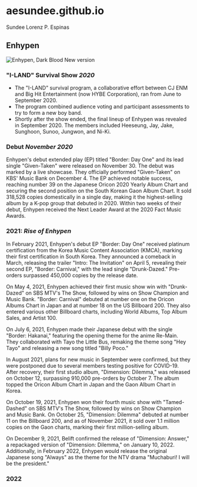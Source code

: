 # aesundee.github.io
Sundee Lorenz P. Espinas

## Enhypen
![Enhypen, Dark Blood New version](https://assets.teenvogue.com/photos/646bbb9ecee8b9317f44aae8/16:9/w_2560%2Cc_limit/11_06681_K1.jpg)

### "I-LAND" Survival Show *2020*
- The "I-LAND" survival program, a collaborative effort between CJ ENM and Big Hit Entertainment (now HYBE Corporation), ran from June to September 2020.
- The program combined audience voting and participant assessments to try to form a new boy band. 
- Shortly after the show ended, the final lineup of Enhypen was revealed in September 2020. The members included Heeseung, Jay, Jake, Sunghoon, Sunoo, Jungwon, and Ni-Ki.

### Debut *November 2020*
Enhypen's debut extended play (EP) titled "Border: Day One" and its lead single "Given-Taken" were released on November 30. The debut was marked by a live showcase. They officially performed "Given-Taken" on KBS' Music Bank on December 4. The EP achieved notable success, reaching number 39 on the Japanese Oricon 2020 Yearly Album Chart and securing the second position on the South Korean Gaon Album Chart. It sold 318,528 copies domestically in a single day, making it the highest-selling album by a K-pop group that debuted in 2020. Within two weeks of their debut, Enhypen received the Next Leader Award at the 2020 Fact Music Awards.

### 2021: *Rise of Enhypen*
In February 2021, Enhypen's debut EP "Border: Day One" received platinum certification from the Korea Music Content Association (KMCA), marking their first certification in South Korea. They announced a comeback in March, releasing the trailer "Intro: The Invitation" on April 5, revealing their second EP, "Border: Carnival," with the lead single "Drunk-Dazed." Pre-orders surpassed 450,000 copies by the release date.

On May 4, 2021, Enhypen achieved their first music show win with "Drunk-Dazed" on SBS MTV's The Show, followed by wins on Show Champion and Music Bank. "Border: Carnival" debuted at number one on the Oricon Albums Chart in Japan and at number 18 on the US Billboard 200. They also entered various other Billboard charts, including World Albums, Top Album Sales, and Artist 100.

On July 6, 2021, Enhypen made their Japanese debut with the single "Border: Hakanai," featuring the opening theme for the anime Re-Main. They collaborated with Tayo the Little Bus, remaking the theme song "Hey Tayo" and releasing a new song titled "Billy Poco."

In August 2021, plans for new music in September were confirmed, but they were postponed due to several members testing positive for COVID-19. After recovery, their first studio album, "Dimension: Dilemma," was released on October 12, surpassing 910,000 pre-orders by October 7. The album topped the Oricon Album Chart in Japan and the Gaon Album Chart in Korea.

On October 19, 2021, Enhypen won their fourth music show with "Tamed-Dashed" on SBS MTV's The Show, followed by wins on Show Champion and Music Bank. On October 25, "Dimension: Dilemma" debuted at number 11 on the Billboard 200, and as of November 2021, it sold over 1.1 million copies on the Gaon charts, marking their first million-selling album.

On December 9, 2021, Belift confirmed the release of "Dimension: Answer," a repackaged version of "Dimension: Dilemma," on January 10, 2022. Additionally, in February 2022, Enhypen would release the original Japanese song "Always" as the theme for the NTV drama "Muchaburi! I will be the president."

### 2022
